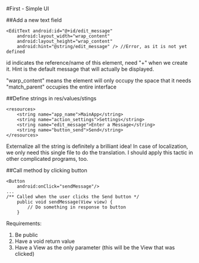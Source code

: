 #First - Simple UI

##Add a new text field
```
<EditText android:id="@+id/edit_message"
    android:layout_width="wrap_content"
    android:layout_height="wrap_content"
    android:hint="@string/edit_message" /> //Error, as it is not yet defined
```
id indicates the reference/name of this element, need "+" when we create it. Hint is the default message that will actually be displayed.

"warp_content" means the element will only occupy the space that it needs
"match_parent" occupies the entire interface


##Define strings in res/values/stings
```
<resources>
    <string name="app_name">MainApp</string>
    <string name="action_settings">Settings</string>
    <string name="edit_message">Enter a Message</string>
    <string name="button_send">Send</string>
</resources>
```
Externalize all the string is definitely a brilliant idea! In case of localization, we only need this single file to do the translation. I should apply this tactic in other complicated programs, too.

##Call method by clicking button

```
<Button
    android:onClick="sendMessage"/>
...
/** Called when the user clicks the Send button */
    public void sendMessage(View view) {
        // Do something in response to button
    }
```
Requirements:
1. Be public
2. Have a void return value
3. Have a View as the only parameter (this will be the View that was clicked)
